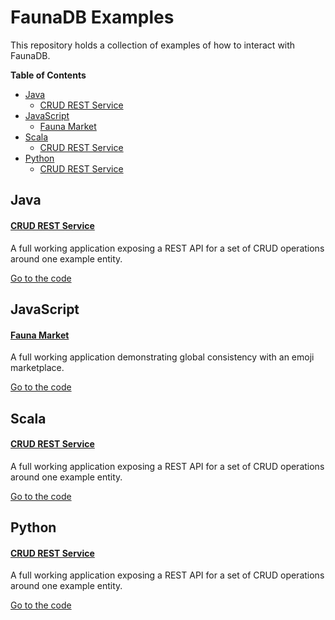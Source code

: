 # FaunaDB Examples

This repository holds a collection of examples of how to interact with FaunaDB.

__Table of Contents__

* [Java](#java)
  * [CRUD REST Service](java/faunadb-crud-example-app)
* [JavaScript](#javascript)
  * [Fauna Market](https://github.com/fauna/fauna-market)
* [Scala](#scala)
  * [CRUD REST Service](scala/faunadb-crud-example-app)
* [Python](#python)
  * [CRUD REST Service](python/faunadb-crud-example-app)

## Java
#### [CRUD REST Service](java/faunadb-crud-example-app)
A full working application exposing a REST API for a set of CRUD operations around one example entity. 

[Go to the code](java/faunadb-crud-example-app)

## JavaScript
#### [Fauna Market](https://github.com/fauna/fauna-market)
A full working application demonstrating global consistency with an emoji marketplace.

[Go to the code](https://github.com/fauna/fauna-market)

## Scala
#### [CRUD REST Service](scala/faunadb-crud-example-app)
A full working application exposing a REST API for a set of CRUD operations around one example entity.

[Go to the code](scala/faunadb-crud-example-app)

## Python
#### [CRUD REST Service](python/faunadb-crud-example-app)
A full working application exposing a REST API for a set of CRUD operations around one example entity.

[Go to the code](python/faunadb-crud-example-app)
